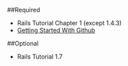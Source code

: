 ##Required
* Rails Tutorial Chapter 1 (except 1.4.3)
* [Getting Started With Github](../readings/github.md)

##Optional
* Rails Tutorial 1.7
